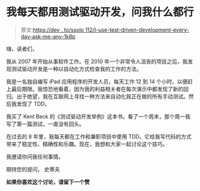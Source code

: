 # 我每天都用测试驱动开发，问我什么都行

> 原文:[https://dev . to/ssolo 112/I-use-test-driven-development-every-day-ask-me-any-1k8p](https://dev.to/ssolo112/i-use-test-driven-development-every-day-ask-me-anything-1k8p)

嗨，读者们，

我从 2007 年开始从事软件工作。在 2010 年一个非常令人沮丧的项目之后，我发现测试驱动开发是一种以自动化方式检查我的工作的方法。

我是一名独自编写 iPad 应用程序的开发人员，每天工作 12 到 14 个小时，以便赶上最后期限。我惊恐地看着，因为我的利益相关者在每次演示中都发现了新的回归。出于绝望，我在互联网上寻找一种方法来自动化我正在做的所有手动测试。然后我发现了 TDD。

我买了 Kent Beck 的《测试驱动开发举例》这本书。看了一个周末，那个周一我写了第一篇测试，一直没有回头。

在过去的 8 年里，我每天都在工作和兼职项目中使用 TDD。它给我写代码的方式带来了稳定性、精确性和乐趣。现在，我想和大家一起讨论这个技巧。

我邀请你问我任何事情。

期待您的提问，
史蒂夫

**如果你喜欢这个讨论，请留下一个赞**